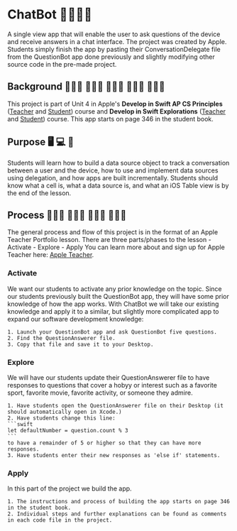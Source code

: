#  ChatBot 👨🏻‍💻🤖
A single view app that will enable the user to ask questions of the device and receive answers in a chat interface. The project was created by Apple. Students simply finish the app by pasting their ConversationDelegate file from the QuestionBot app done previously and slightly modifying other source code in the pre-made project.

## Background 👩🏼‍🎓 🧑🏿‍🎓 👨🏽‍🎓 👩🏻‍💻 👨🏾‍💻
This project is part of Unit 4 in Apple's **Develop in Swift AP CS Principles** ([Teacher](https://books.apple.com/us/book/develop-in-swift-ap-cs-principles-teacher-guide/id1581182833) and [Student](https://books.apple.com/us/book/develop-in-swift-ap-cs-principles/id1581182719)) course and **Develop in Swift Explorations** ([Teacher](https://books.apple.com/us/book/develop-in-swift-explorations-teacher-guide/id1581182814) and [Student](https://books.apple.com/us/book/develop-in-swift-explorations/id1581182728)) course. This app starts on page 346 in the student book.  


## Purpose 🖥 💻 📱
Students will learn how to build a data source object to track a conversation between a user and the device, how to use and implement data sources using delegation, and how apps are built incrementally. Students should know what a cell is, what a data source is, and what an iOS Table view is by the end of the lesson.

## Process 👩🏾‍🏫 👨🏻‍🏫 👨🏻‍💻 👩🏽‍💻
The general process and flow of this project is in the format of an Apple Teacher Portfolio lesson. There are three parts/phases to the lesson
    - Activate
    - Explore 
    - Apply
 You can learn more about and sign up for Apple Teacher here: [Apple Teacher](https://www.apple.com/education/k12/teacher-resources/). 


### Activate
We want our students to activate any prior knowledge on the topic. Since our students previously built the QuestionBot app, they will have some prior knowledge of how the app works. With ChatBot we will take our existing knowledge and apply it to a similar, but slightly more complicated app to expand our software development knowledge:

    1. Launch your QuestionBot app and ask QuestionBot five questions.
    2. Find the QuestionAnswerer file. 
    3. Copy that file and save it to your Desktop.


### Explore
We will have our students update their QuestionAnswerer file to have responses to questions that cover a hobyy or interest such as a favorite sport, favorite movie, favorite activity, or someone they admire.

    1. Have students open the QuestionAnswerer file on their Desktop (it should automatically open in Xcode.)
    2. Have students change this line:
    ```swift
    let defaultNumber = question.count % 3
    ```
    to have a remainder of 5 or higher so that they can have more responses.
    3. Have students enter their new responses as 'else if' statements.


### Apply 
In this part of the project we build the app.
    
    1. The instructions and process of building the app starts on page 346 in the student book.
    2. Individual steps and further explanations can be found as comments in each code file in the project.
